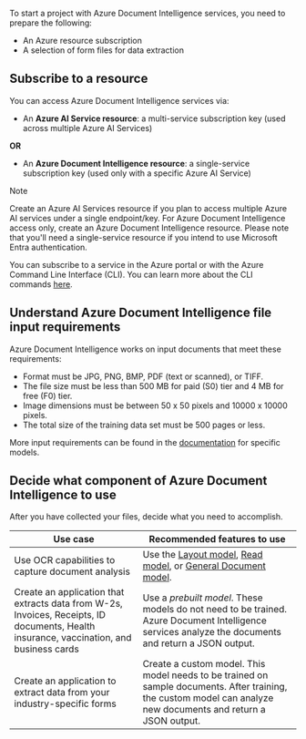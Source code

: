 To start a project with Azure Document Intelligence services, you need to prepare the following: 

- An Azure resource subscription
- A selection of form files for data extraction

## Subscribe to a resource 
You can access Azure Document Intelligence services via:
- An **Azure AI Service resource**: a multi-service subscription key (used across multiple Azure AI Services) 

**OR** 
- An **Azure Document Intelligence resource**: a single-service subscription key (used only with a specific Azure AI Service) 
 
>[!NOTE]
>Create an Azure AI Services resource if you plan to access multiple Azure AI services under a single endpoint/key. For Azure Document Intelligence access only, create an Azure Document Intelligence resource. Please note that you'll need a single-service resource if you intend to use Microsoft Entra authentication.

You can subscribe to a service in the Azure portal or with the Azure Command Line Interface (CLI). You can learn more about the CLI commands [here](/cli/azure/cognitiveservices/account#commands).

## Understand Azure Document Intelligence file input requirements  
Azure Document Intelligence works on input documents that meet these requirements:

- Format must be JPG, PNG, BMP, PDF (text or scanned), or TIFF. 
- The file size must be less than 500 MB for paid (S0) tier and 4 MB for free (F0) tier.
- Image dimensions must be between 50 x 50 pixels and 10000 x 10000 pixels.
- The total size of the training data set must be 500 pages or less.

More input requirements can be found in the [documentation](/azure/cognitive-services/form-recognizer/overview) for specific models. 

## Decide what component of Azure Document Intelligence to use 

After you have collected your files, decide what you need to accomplish. 

|**Use case**| Recommended features to use|
|-|-|
| Use OCR capabilities to capture document analysis| Use the [Layout model](/azure/applied-ai-services/form-recognizer/concept-model-overview#layout), [Read model](/azure/applied-ai-services/form-recognizer/concept-model-overview#read-preview), or [General Document model](/azure/applied-ai-services/form-recognizer/concept-model-overview#general-document-preview). |
| Create an application that extracts data from W-2s, Invoices, Receipts, ID documents, Health insurance, vaccination, and business cards | Use a *prebuilt model*. These models do not need to be trained. Azure Document Intelligence services analyze the documents and return a JSON output.| 
| Create an application to extract data from your industry-specific forms | Create a custom model. This model needs to be trained on sample documents. After training, the custom model can analyze new documents and return a JSON output.|
